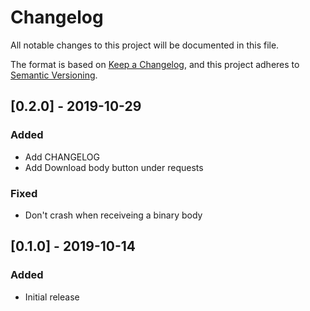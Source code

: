 # Changelog
All notable changes to this project will be documented in this file.

The format is based on [Keep a Changelog](https://keepachangelog.com/en/1.0.0/),
and this project adheres to [Semantic Versioning](https://semver.org/spec/v2.0.0.html).

## [0.2.0] - 2019-10-29
### Added
- Add CHANGELOG
- Add Download body button under requests

### Fixed
- Don't crash when receiveing a binary body

## [0.1.0] - 2019-10-14
### Added
- Initial release
